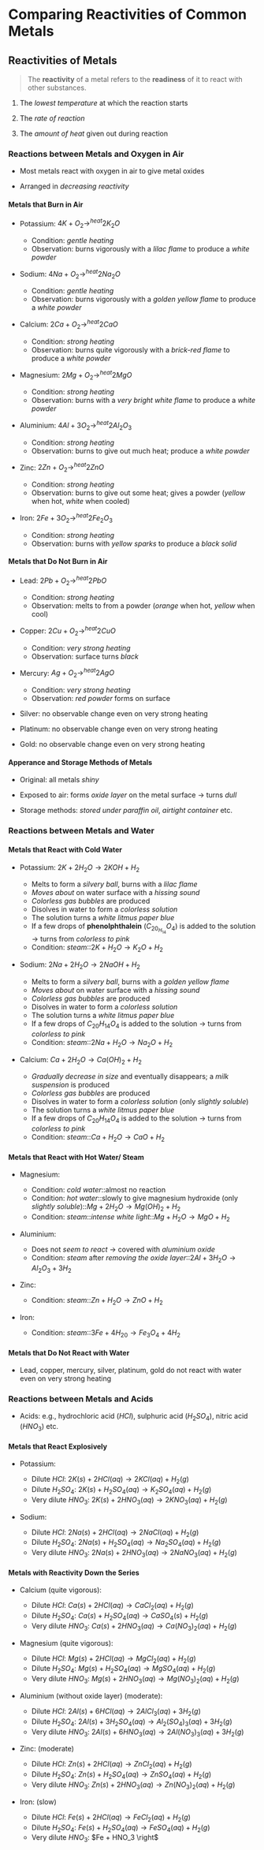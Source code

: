 # Comparing Reactivities of Common Metals

## Reactivities of Metals

> The **reactivity** of a metal refers to the **readiness** of it to react with other substances.

1. The *lowest temperature* at which the reaction starts

2. The *rate of reaction*

3. The *amount of heat* given out during reaction

### Reactions between Metals and Oxygen in Air

- Most metals react with oxygen in air to give metal oxides

- Arranged in *decreasing reactivity*

#### Metals that Burn in Air

- Potassium: $4K + O_2 \rightarrow^{heat} 2K_2O$
  - Condition: *gentle heating*
  - Observation: burns vigorously with a *lilac flame* to produce a *white powder*

- Sodium: $4Na + O_2 \rightarrow^{heat} 2Na_2O$
  - Condition: *gentle heating*
  - Observation: burns vigorously with a *golden yellow flame* to produce a *white powder*

- Calcium: $2Ca + O_2 \rightarrow^{heat} 2CaO$
  - Condition: *strong heating*
  - Observation: burns quite vigorously with a *brick-red flame* to produce a *white powder*

- Magnesium: $2Mg + O_2 \rightarrow^{heat} 2MgO$
  - Condition: *strong heating*
  - Observation: burns with a *very bright white flame* to produce a *white powder*

- Aluminium: $4Al + 3O_2 \rightarrow^{heat} 2Al_2O_3$
  - Condition: *strong heating*
  - Observation: burns to give out much heat; produce a *white powder*

- Zinc: $2Zn + O_2 \rightarrow^{heat} 2ZnO$
  - Condition: *strong heating*
  - Observation: burns to give out some heat; gives a powder (*yellow* when hot, *white* when cooled)

- Iron: $2Fe + 3O_2 \rightarrow^{heat} 2Fe_2O_3$
  - Condition: *strong heating*
  - Observation: burns with *yellow sparks* to produce a *black solid*

#### Metals that Do Not Burn in Air

- Lead: $2Pb + O_2 \rightarrow^{heat} 2PbO$
  - Condition: *strong heating*
  - Observation: melts to from a powder (*orange* when hot, *yellow* when cool)

- Copper: $2Cu + O_2 \rightarrow^{heat} 2CuO$
  - Condition: *very strong heating*
  - Observation: surface turns *black*

- Mercury: $Ag + O_2 \rightarrow^{heat} 2AgO$
  - Condition: *very strong heating*
  - Observation: *red powder* forms on surface

- Silver: no observable change even on very strong heating

- Platinum: no observable change even on very strong heating

- Gold: no observable change even on very strong heating

#### Apperance and Storage Methods of Metals

- Original: all metals *shiny*

- Exposed to air: forms *oxide layer* on the metal surface -> turns *dull*

- Storage methods: *stored under paraffin oil*, *airtight container* etc.

### Reactions between Metals and Water

#### Metals that React with Cold Water

- Potassium: $2K + 2H_2O \rightarrow 2KOH + H_2$
  - Melts to form a *silvery ball*, burns with a *lilac flame*
  - *Moves about* on water surface with a *hissing sound*
  - *Colorless gas bubbles* are produced
  - Disolves in water to form a *colorless solution*
  - The solution turns a *white litmus paper blue*
  - If a few drops of **phenolphthalein** ($C_20_H_14O_4$) is added to the solution -> turns from *colorless to pink*
  - Condition: *steam*::$2K + H_2O \rightarrow K_2O + H_2$

- Sodium: $2Na + 2H_2O \rightarrow 2NaOH + H_2$
  - Melts to form a *silvery ball*, burns with a *golden yellow flame*
  - *Moves about* on water surface with a *hissing sound*
  - *Colorless gas bubbles* are produced
  - Disolves in water to form a *colorless solution*
  - The solution turns a *white litmus paper blue*
  - If a few drops of $C_20H_14O_4$ is added to the solution -> turns from *colorless to pink*
  - Condition: *steam*::$2Na + H_2O \rightarrow Na_2O + H_2$

- Calcium: $Ca + 2H_2O \rightarrow Ca(OH)_2 + H_2$
  - *Gradually decrease in size* and eventually disappears; a *milk suspension* is produced
  - *Colorless gas bubbles* are produced
  - Disolves in water to form a *colorless solution* (only *slightly soluble*)
  - The solution turns a *white litmus paper blue*
  - If a few drops of $C_20H_14O_4$ is added to the solution -> turns from *colorless to pink*
  - Condition: *steam*::$Ca + H_2O \rightarrow CaO + H_2$

#### Metals that React with Hot Water/ Steam

- Magnesium:
  - Condition: *cold water*::almost no reaction
  - Condition: *hot water*::slowly to give magnesium hydroxide (only *slightly soluble*)::$Mg + 2H_2O \rightarrow Mg(OH)_2 + H_2$
  - Condition: *steam*::*intense white light*::$Mg + H_2O \rightarrow MgO + H_2$

- Aluminium:
  - Does not *seem to react* -> covered with *aluminium oxide*
  - Condition: *steam* after *removing the oxide layer*::$2Al + 3H_2O \rightarrow Al_2O_3 + 3H_2$

- Zinc:
  - Condition: *steam*::$Zn + H_2O \rightarrow ZnO + H_2$

- Iron:
  - Condition: *steam*::$3Fe + 4H_20 \rightarrow Fe_3O_4 + 4H_2$

#### Metals that Do Not React with Water

- Lead, copper, mercury, silver, platinum, gold do not react with water even on very strong heating

### Reactions between Metals and Acids

- Acids: e.g., hydrochloric acid ($HCl$), sulphuric acid ($H_2SO_4$), nitric acid ($HNO_3$) etc.

#### Metals that React Explosively

- Potassium:
  - Dilute $HCl$: $2K(s) + 2HCl(aq) \rightarrow 2KCl(aq) + H_2(g)$
  - Dilute $H_2SO_4$: $2K(s) + H_2SO_4(aq) \rightarrow K_2SO_4(aq) + H_2(g)$
  - Very dilute $HNO_3$: $2K(s) + 2HNO_3(aq) \rightarrow 2KNO_3(aq) + H_2(g)$

- Sodium:
  - Dilute $HCl$: $2Na(s) + 2HCl(aq) \rightarrow 2NaCl(aq) + H_2(g)$
  - Dilute $H_2SO_4$: $2Na(s) + H_2SO_4(aq) \rightarrow Na_2SO_4(aq) + H_2(g)$
  - Very dilute $HNO_3$: $2Na(s) + 2HNO_3(aq) \rightarrow 2NaNO_3(aq) + H_2(g)$

#### Metals with Reactivity Down the Series

- Calcium (quite vigorous):
  - Dilute $HCl$: $Ca(s) + 2HCl(aq) \rightarrow CaCl_2(aq) + H_2(g)$
  - Dilute $H_2SO_4$: $Ca(s) + H_2SO_4(aq) \rightarrow CaSO_4(s) + H_2(g)$
  - Very dilute $HNO_3$: $Ca(s) + 2HNO_3(aq) \rightarrow Ca(NO_3)_2(aq) + H_2(g)$

- Magnesium (quite vigorous):
  - Dilute $HCl$: $Mg(s) + 2HCl(aq) \rightarrow MgCl_2(aq) + H_2(g)$
  - Dilute $H_2SO_4$: $Mg(s) + H_2SO_4(aq) \rightarrow MgSO_4(aq) + H_2(g)$
  - Very dilute $HNO_3$: $Mg(s) + 2HNO_3(aq) \rightarrow Mg(NO_3)_2(aq) + H_2(g)$

- Aluminium (without oxide layer) (moderate):
  - Dilute $HCl$: $2Al(s) + 6HCl(aq) \rightarrow 2AlCl_3(aq) + 3H_2(g)$
  - Dilute $H_2SO_4$: $2Al(s) + 3H_2SO_4(aq) \rightarrow Al_2(SO_4)_3(aq) + 3H_2(g)$
  - Very dilute $HNO_3$: $2Al(s) + 6HNO_3(aq) \rightarrow 2Al(NO_3)_3(aq) + 3H_2(g)$

- Zinc: (moderate)
  - Dilute $HCl$: $Zn(s) + 2HCl(aq) \rightarrow ZnCl_2(aq) + H_2(g)$
  - Dilute $H_2SO_4$: $Zn(s) + H_2SO_4(aq) \rightarrow ZnSO_4(aq) + H_2(g)$
  - Very dilute $HNO_3$: $Zn(s) + 2HNO_3(aq) \rightarrow Zn(NO_3)_2(aq) + H_2(g)$

- Iron: (slow)
  - Dilute $HCl$: $Fe(s) + 2HCl(aq) \rightarrow FeCl_2(aq) + H_2(g)$
  - Dilute $H_2SO_4$: $Fe(s) + H_2SO_4(aq) \rightarrow FeSO_4(aq) + H_2(g)$
  - Very dilute $HNO_3$: $Fe + HNO_3 \right$